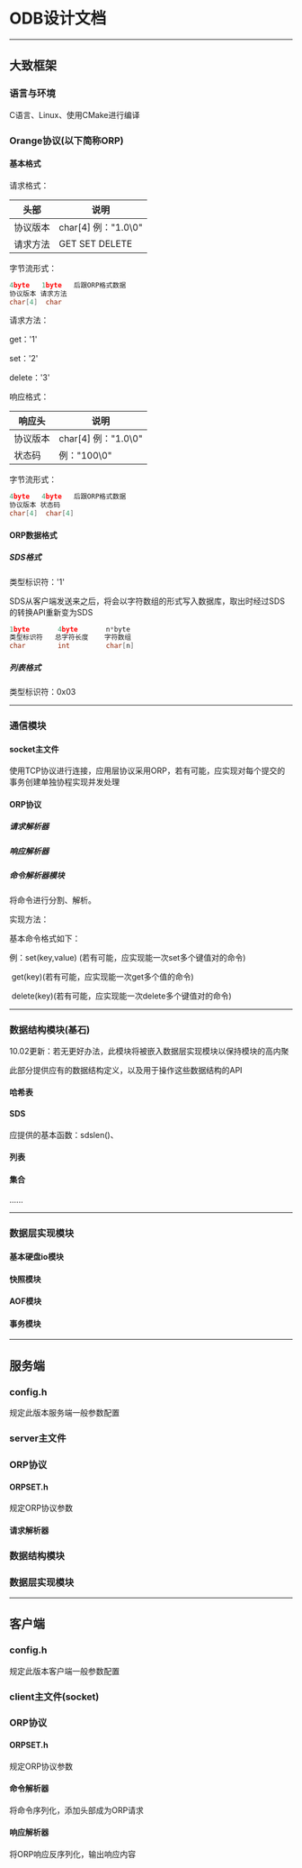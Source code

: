 # ODB设计文档

------

## 大致框架

### 语言与环境

C语言、Linux、使用CMake进行编译



### Orange协议(以下简称ORP)

#### 基本格式

请求格式：

| 头部     | 说明                |
| -------- | ------------------- |
| 协议版本 | char[4] 例："1.0\0" |
| 请求方法 | GET SET DELETE      |

字节流形式：

```c
4byte 	1byte	后跟ORP格式数据
协议版本 请求方法
char[4]	 char
```

请求方法：

get：'1'

set：'2'

delete：'3'

响应格式：

| 响应头   | 说明                |
| -------- | ------------------- |
| 协议版本 | char[4] 例："1.0\0" |
| 状态码   | 例："100\0"         |

字节流形式：

```c
4byte 	4byte	后跟ORP格式数据
协议版本 状态码
char[4]	 char[4]
```

#### ORP数据格式

##### SDS格式

类型标识符：'1'

SDS从客户端发送来之后，将会以字符数组的形式写入数据库，取出时经过SDS的转换API重新变为SDS

```c
1byte		4byte		n*byte	
类型标识符	总字符长度	 字符数组
char 		int			char[n]
```

##### 列表格式

类型标识符：0x03



------

### 通信模块

#### socket主文件

使用TCP协议进行连接，应用层协议采用ORP，若有可能，应实现对每个提交的事务创建单独协程实现并发处理



#### ORP协议

##### 请求解析器

##### 响应解析器

##### 命令解析器模块

将命令进行分割、解析。

实现方法：

基本命令格式如下：

例：set(key,value) (若有可能，应实现能一次set多个键值对的命令)

​	get(key)(若有可能，应实现能一次get多个值的命令)

​	delete(key)(若有可能，应实现能一次delete多个键值对的命令)

------

### 数据结构模块(基石)

10.02更新：若无更好办法，此模块将被嵌入数据层实现模块以保持模块的高内聚



此部分提供应有的数据结构定义，以及用于操作这些数据结构的API

#### 哈希表

#### SDS

应提供的基本函数：sdslen()、

#### 列表

#### 集合

......

------

### 数据层实现模块

#### 基本硬盘io模块

#### 快照模块

#### AOF模块

#### 事务模块

------



## 服务端

### config.h

规定此版本服务端一般参数配置



### server主文件



### ORP协议

#### ORPSET.h

规定ORP协议参数

#### 请求解析器



### 数据结构模块

### 数据层实现模块

------



## 客户端

### config.h

规定此版本客户端一般参数配置



### client主文件(socket)



### ORP协议



#### ORPSET.h

规定ORP协议参数

#### 命令解析器

将命令序列化，添加头部成为ORP请求

#### 响应解析器

将ORP响应反序列化，输出响应内容